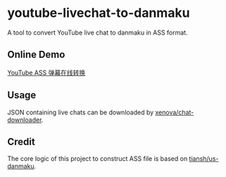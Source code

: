 # youtube-livechat-to-danmaku

A tool to convert YouTube live chat to danmaku in ASS format.

## Online Demo

[YouTube ASS 弹幕在线转换](https://liu-junyan.github.io/youtube-livechat-to-danmaku/)

## Usage

JSON containing live chats can be downloaded by [xenova/chat-downloader](https://github.com/xenova/chat-downloader).

## Credit

The core logic of this project to construct ASS file is based on [tiansh/us-danmaku](https://github.com/tiansh/us-danmaku).
